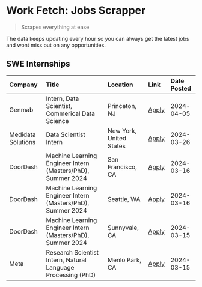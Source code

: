 # Work Fetch: Jobs Scrapper
> Scrapes everything at ease

The data keeps updating every hour so you can always get the latest jobs and wont miss out on any opportunities.

## SWE Internships
<!--START_SECTION:workfetch-->
| Company            | Title                                                        | Location                | Link                                                                                                                                                                                                                                                                       | Date Posted   |
|:-------------------|:-------------------------------------------------------------|:------------------------|:---------------------------------------------------------------------------------------------------------------------------------------------------------------------------------------------------------------------------------------------------------------------------|:--------------|
| Genmab             | Intern, Data Scientist, Commerical Data Science              | Princeton, NJ           | [Apply](https://www.linkedin.com/jobs/view/intern-data-scientist-commerical-data-science-at-genmab-3887818362?position=10&pageNum=0&refId=fM%2FlJhaUYZ2We%2FWLIrVbZg%3D%3D&trackingId=rGht%2FVPBCldMHzH85O%2F1wg%3D%3D&trk=public_jobs_jserp-result_search-card)           | 2024-04-05    |
| Medidata Solutions | Data Scientist Intern                                        | New York, United States | [Apply](https://www.linkedin.com/jobs/view/data-scientist-intern-at-medidata-solutions-3810253704?position=5&pageNum=0&refId=fM%2FlJhaUYZ2We%2FWLIrVbZg%3D%3D&trackingId=rsAYyGJx45q%2BsrfQe1oELQ%3D%3D&trk=public_jobs_jserp-result_search-card)                          | 2024-03-26    |
| DoorDash           | Machine Learning Engineer Intern (Masters/PhD), Summer 2024  | San Francisco, CA       | [Apply](https://www.linkedin.com/jobs/view/machine-learning-engineer-intern-masters-phd-summer-2024-at-doordash-3736457737?position=3&pageNum=0&refId=fM%2FlJhaUYZ2We%2FWLIrVbZg%3D%3D&trackingId=phslkUOs04eiKDKLsiuVsg%3D%3D&trk=public_jobs_jserp-result_search-card)   | 2024-03-16    |
| DoorDash           | Machine Learning Engineer Intern (Masters/PhD), Summer 2024  | Seattle, WA             | [Apply](https://www.linkedin.com/jobs/view/machine-learning-engineer-intern-masters-phd-summer-2024-at-doordash-3736455966?position=4&pageNum=0&refId=fM%2FlJhaUYZ2We%2FWLIrVbZg%3D%3D&trackingId=2qR8vi1t6u3qs2Nng%2FuM1g%3D%3D&trk=public_jobs_jserp-result_search-card) | 2024-03-16    |
| DoorDash           | Machine Learning Engineer Intern (Masters/PhD), Summer 2024  | Sunnyvale, CA           | [Apply](https://www.linkedin.com/jobs/view/machine-learning-engineer-intern-masters-phd-summer-2024-at-doordash-3736454973?position=2&pageNum=0&refId=fM%2FlJhaUYZ2We%2FWLIrVbZg%3D%3D&trackingId=1D4wJSC92qGMZE2amMH65Q%3D%3D&trk=public_jobs_jserp-result_search-card)   | 2024-03-15    |
| Meta               | Research Scientist Intern, Natural Language Processing (PhD) | Menlo Park, CA          | [Apply](https://www.linkedin.com/jobs/view/research-scientist-intern-natural-language-processing-phd-at-meta-3858718375?position=9&pageNum=0&refId=fM%2FlJhaUYZ2We%2FWLIrVbZg%3D%3D&trackingId=MospeYJgcNZaFbgFUFG6Dw%3D%3D&trk=public_jobs_jserp-result_search-card)      | 2024-03-15    |
<!--END_SECTION:workfetch-->
